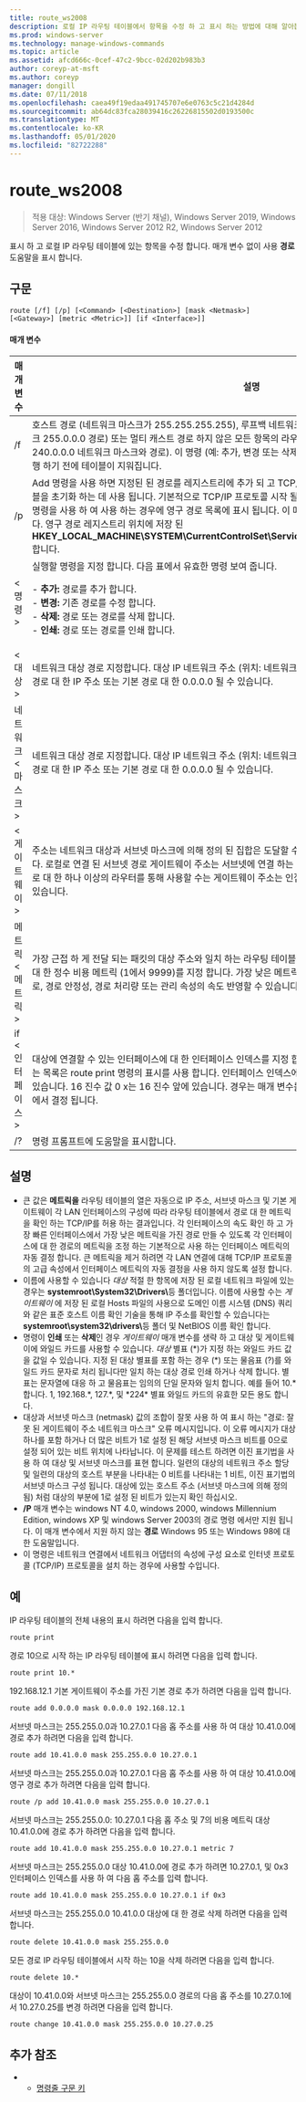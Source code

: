 ```yaml
---
title: route_ws2008
description: 로컬 IP 라우팅 테이블에서 항목을 수정 하 고 표시 하는 방법에 대해 알아봅니다.
ms.prod: windows-server
ms.technology: manage-windows-commands
ms.topic: article
ms.assetid: afcd666c-0cef-47c2-9bcc-02d202b983b3
author: coreyp-at-msft
ms.author: coreyp
manager: dongill
ms.date: 07/11/2018
ms.openlocfilehash: caea49f19edaa491745707e6e0763c5c21d4284d
ms.sourcegitcommit: ab64dc83fca28039416c26226815502d0193500c
ms.translationtype: MT
ms.contentlocale: ko-KR
ms.lasthandoff: 05/01/2020
ms.locfileid: "82722288"
---
```

# <a name="route_ws2008"></a>route_ws2008

> 적용 대상: Windows Server (반기 채널), Windows Server 2019, Windows Server 2016, Windows Server 2012 R2, Windows Server 2012

표시 하 고 로컬 IP 라우팅 테이블에 있는 항목을 수정 합니다. 매개 변수 없이 사용 **경로** 도움말을 표시 합니다.   

## <a name="syntax"></a>구문  
```  
route [/f] [/p] [<Command> [<Destination>] [mask <Netmask>] [<Gateway>] [metric <Metric>]] [if <Interface>]]  
```  

#### <a name="parameters"></a>매개 변수  

|매개 변수|설명|  
|-------|--------|  
|/f|호스트 경로 (네트워크 마스크가 255.255.255.255), 루프백 네트워크 경로 (127.0.0.0이 대상 및 네트워크 마스크 255.0.0.0 경로) 또는 멀티 캐스트 경로 하지 않은 모든 항목의 라우팅 테이블을 지웁니다 (대상이 224.0.0.0 240.0.0.0 네트워크 마스크와 경로). 이 명령 (예: 추가, 변경 또는 삭제) 중 하 나와 함께에서 사용 됩니다, 명령을 실행 하기 전에 테이블이 지워집니다.|  
|/p|Add 명령을 사용 하면 지정된 된 경로를 레지스트리에 추가 되 고 TCP/IP 프로토콜을 시작할 때마다 IP 라우팅 테이블을 초기화 하는 데 사용 됩니다. 기본적으로 TCP/IP 프로토콜 시작 될 때 추가 된 경로가 유지 되지 않습니다. 인쇄 명령을 사용 하 여 사용 하는 경우에 영구 경로 목록에 표시 됩니다. 이 매개 변수는 다른 모든 명령에 대해 무시 됩니다. 영구 경로 레지스트리 위치에 저장 된 **HKEY_LOCAL_MACHINE\SYSTEM\CurrentControlSet\Services\Tcpip\Parameters\PersistentRoutes**합니다.|  
|\<명령>|실행할 명령을 지정 합니다. 다음 표에서 유효한 명령 보여 줍니다.<p>-   **추가:** 경로를 추가 합니다.<br />-   **변경:** 기존 경로를 수정 합니다.<br />-   **삭제:** 경로 또는 경로를 삭제 합니다.<br />-   **인쇄:** 경로 또는 경로를 인쇄 합니다.|  
|\<대상>|네트워크 대상 경로 지정합니다. 대상 IP 네트워크 주소 (위치: 네트워크 주소의 호스트 비트는 0으로 설정 함), 호스트 경로 대 한 IP 주소 또는 기본 경로 대 한 0.0.0.0 될 수 있습니다.|  
|네트워크 \<마스크>|네트워크 대상 경로 지정합니다. 대상 IP 네트워크 주소 (위치: 네트워크 주소의 호스트 비트는 0으로 설정 함), 호스트 경로 대 한 IP 주소 또는 기본 경로 대 한 0.0.0.0 될 수 있습니다.|  
|\<게이트웨이>|주소는 네트워크 대상과 서브넷 마스크에 의해 정의 된 집합은 도달할 수 있는 이전 또는 다음 홉 IP 주소를 지정 합니다. 로컬로 연결 된 서브넷 경로 게이트웨이 주소는 서브넷에 연결 하는 인터페이스에 할당 된 IP 주소입니다. 원격 경로 대 한 하나 이상의 라우터를 통해 사용할 수는 게이트웨이 주소는 인접 라우터에 할당 된 IP 주소를 직접 연결할 수 있습니다.|  
|메트릭 \<메트릭>|가장 근접 하 게 전달 되는 패킷의 대상 주소와 일치 하는 라우팅 테이블에 여러 경로 중에서 선택할 때 사용 되는 경로 대 한 정수 비용 메트릭 (1에서 9999)를 지정 합니다. 가장 낮은 메트릭 가진 경로가 선택 됩니다. 메트릭을 홉 수, 경로, 경로 안정성, 경로 처리량 또는 관리 속성의 속도 반영할 수 있습니다.|  
|if \<인터페이스>|대상에 연결할 수 있는 인터페이스에 대 한 인터페이스 인덱스를 지정 합니다. 인터페이스 및 해당 인터페이스 인덱스는 목록은 route print 명령의 표시를 사용 합니다. 인터페이스 인덱스에 대 한 10 진수 또는 16 진수 값을 사용할 수 있습니다. 16 진수 값 0 x는 16 진수 앞에 있습니다. 경우는 매개 변수를 생략 하는 경우 인터페이스 게이트웨이 주소에서 결정 됩니다.|  
|/?|명령 프롬프트에 도움말을 표시합니다.|  

## <a name="remarks"></a>설명  
- 큰 값은 **메트릭을** 라우팅 테이블의 열은 자동으로 IP 주소, 서브넷 마스크 및 기본 게이트웨이 각 LAN 인터페이스의 구성에 따라 라우팅 테이블에서 경로 대 한 메트릭을 확인 하는 TCP/IP를 허용 하는 결과입니다. 각 인터페이스의 속도 확인 하 고 가장 빠른 인터페이스에서 가장 낮은 메트릭을 가진 경로 만들 수 있도록 각 인터페이스에 대 한 경로의 메트릭을 조정 하는 기본적으로 사용 하는 인터페이스 메트릭의 자동 결정 합니다. 큰 메트릭을 제거 하려면 각 LAN 연결에 대해 TCP/IP 프로토콜의 고급 속성에서 인터페이스 메트릭의 자동 결정을 사용 하지 않도록 설정 합니다.  
- 이름에 사용할 수 있습니다 *대상* 적절 한 항목에 저장 된 로컬 네트워크 파일에 있는 경우는 <strong>systemroot\System32\Drivers\\</strong>등 폴더입니다. 이름에 사용할 수는 *게이트웨이* 에 저장 된 로컬 Hosts 파일의 사용으로 도메인 이름 시스템 (DNS) 쿼리와 같은 표준 호스트 이름 확인 기술을 통해 IP 주소를 확인할 수 있습니다는 <strong>systemroot\system32\drivers\\</strong>등 폴더 및 NetBIOS 이름 확인 합니다.  
- 명령이 **인쇄** 또는 **삭제**인 경우 *게이트웨이* 매개 변수를 생략 하 고 대상 및 게이트웨이에 와일드 카드를 사용할 수 있습니다. *대상* 별표 (*)가 지정 하는 와일드 카드 값을 값일 수 있습니다. 지정 된 대상 별표를 포함 하는 경우 (\*) 또는 물음표 (?)를 와일드 카드 문자로 처리 됩니다만 일치 하는 대상 경로 인쇄 하거나 삭제 합니다. 별표는 문자열에 대응 하 고 물음표는 임의의 단일 문자와 일치 합니다. 예를 들어 10.\*합니다. 1, 192.168.\*, 127.\*, 및 \*224\* 별표 와일드 카드의 유효한 모든 용도 합니다.  
- 대상과 서브넷 마스크 (netmask) 값의 조합이 잘못 사용 하 여 표시 하는 "경로: 잘못 된 게이트웨이 주소 네트워크 마스크" 오류 메시지입니다. 이 오류 메시지가 대상 하나를 포함 하거나 더 많은 비트가 1로 설정 된 해당 서브넷 마스크 비트를 0으로 설정 되어 있는 비트 위치에 나타납니다. 이 문제를 테스트 하려면 이진 표기법을 사용 하 여 대상 및 서브넷 마스크를 표현 합니다. 일련의 대상의 네트워크 주소 할당 및 일련의 대상의 호스트 부분을 나타내는 0 비트를 나타내는 1 비트, 이진 표기법의 서브넷 마스크 구성 됩니다. 대상에 있는 호스트 주소 (서브넷 마스크에 의해 정의 됨) 처럼 대상의 부분에 1로 설정 된 비트가 있는지 확인 하십시오.  
- **/P** 매개 변수는 windows NT 4.0, windows 2000, windows Millennium Edition, windows XP 및 windows Server 2003의 경로 명령 에서만 지원 됩니다. 이 매개 변수에서 지원 하지 않는 **경로** Windows 95 또는 Windows 98에 대 한 도움말입니다.  
- 이 명령은 네트워크 연결에서 네트워크 어댑터의 속성에 구성 요소로 인터넷 프로토콜 (TCP/IP) 프로토콜을 설치 하는 경우에 사용할 수입니다.  

## <a name="examples"></a>예  
IP 라우팅 테이블의 전체 내용의 표시 하려면 다음을 입력 합니다.  
```  
route print  
```  
경로 10으로 시작 하는 IP 라우팅 테이블에 표시 하려면 다음을 입력 합니다.  
```  
route print 10.*  
```  
192.168.12.1 기본 게이트웨이 주소를 가진 기본 경로 추가 하려면 다음을 입력 합니다.  
```  
route add 0.0.0.0 mask 0.0.0.0 192.168.12.1  
```  
서브넷 마스크는 255.255.0.0과 10.27.0.1 다음 홉 주소를 사용 하 여 대상 10.41.0.0에 경로 추가 하려면 다음을 입력 합니다.  
```  
route add 10.41.0.0 mask 255.255.0.0 10.27.0.1  
```  
서브넷 마스크는 255.255.0.0과 10.27.0.1 다음 홉 주소를 사용 하 여 대상 10.41.0.0에 영구 경로 추가 하려면 다음을 입력 합니다.  
```  
route /p add 10.41.0.0 mask 255.255.0.0 10.27.0.1  
```  
서브넷 마스크는 255.255.0.0: 10.27.0.1 다음 홉 주소 및 7의 비용 메트릭 대상 10.41.0.0에 경로 추가 하려면 다음을 입력 합니다.  
```  
route add 10.41.0.0 mask 255.255.0.0 10.27.0.1 metric 7  
```  
서브넷 마스크는 255.255.0.0 대상 10.41.0.0에 경로 추가 하려면 10.27.0.1, 및 0x3 인터페이스 인덱스를 사용 하 여 다음 홉 주소를 입력 합니다.  
```  
route add 10.41.0.0 mask 255.255.0.0 10.27.0.1 if 0x3  
```  
서브넷 마스크는 255.255.0.0 10.41.0.0 대상에 대 한 경로 삭제 하려면 다음을 입력 합니다.  
```  
route delete 10.41.0.0 mask 255.255.0.0  
```  
모든 경로 IP 라우팅 테이블에서 시작 하는 10을 삭제 하려면 다음을 입력 합니다.  
```  
route delete 10.*  
```  
대상이 10.41.0.0와 서브넷 마스크는 255.255.0.0 경로의 다음 홉 주소를 10.27.0.1에서 10.27.0.25를 변경 하려면 다음을 입력 합니다.  
```  
route change 10.41.0.0 mask 255.255.0.0 10.27.0.25  
```  

## <a name="additional-references"></a>추가 참조  
-   - [명령줄 구문 키](command-line-syntax-key.md)  
